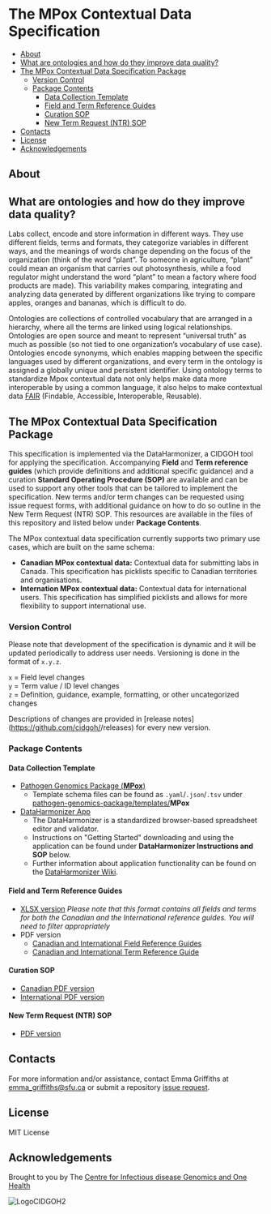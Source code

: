 # The MPox Contextual Data Specification

  - [About](#about)
  - [What are ontologies and how do they improve data quality?](#what-are-ontologies-and-how-do-they-improve-data-quality)
  - [The MPox Contextual Data Specification Package](#the-mpox-contextual-data-specification-package)
    - [Version Control](#version-control)
    - [Package Contents](#package-contents)
      - [Data Collection Template](#data-collection-template)
      - [Field and Term Reference Guides](#field-and-term-reference-guides)
      - [Curation SOP](#curation-sop)
      - [New Term Request (NTR) SOP](#new-term-request-ntr-sop)
  - [Contacts](#contacts)
  - [License](#license)
  - [Acknowledgements](#acknowledgements)

## About

<Blurb>
<SETUP: you'll need to manual create "term request" and "field request" labels in order for the issue forms to apply them when generated. You'll also want to go through documentation and replace all the <INSERT values with appropriate information.>

## What are ontologies and how do they improve data quality?

Labs collect, encode and store information in different ways. They use different fields, terms and formats, they categorize variables in different ways, and the meanings of words change depending on the focus of the organization (think of the word “plant”. To someone in agriculture, “plant” could mean an organism that carries out photosynthesis, while a food regulator might understand the word “plant” to mean a factory where food products are made). This variability makes comparing, integrating and analyzing data generated by different organizations like trying to compare apples, oranges and bananas, which is difficult to do.

Ontologies are collections of controlled vocabulary that are arranged in a hierarchy, where all the terms are linked using logical relationships. Ontologies are open source and meant to represent “universal truth” as much as possible (so not tied to one organization’s vocabulary of use case). Ontologies encode synonyms, which enables mapping between the specific languages used by different organizations, and every term in the ontology is assigned a globally unique and persistent identifier. Using ontology terms to standardize Mpox contextual data not only helps make data more interoperable by using a common language, it also helps to make contextual data [FAIR](https://www.go-fair.org/fair-principles/) (Findable, Accessible, Interoperable, Reusable).

## The MPox Contextual Data Specification Package

This specification is implemented via the DataHarmonizer, a CIDGOH tool for applying the specification. Accompanying **Field** and **Term reference guides** (which provide definitions and additional specific guidance) and a curation **Standard Operating Procedure (SOP)** are available and can be used to support any other tools that can be tailored to implement the specification. New terms and/or term changes can be requested using issue request forms, with additional guidance on how to do so outline in the New Term Request (NTR) SOP. This resources are available in the files of this repository and listed below under **Package Contents**.

The MPox contextual data specification currently supports two primary use cases, which are built on the same schema:

- **Canadian MPox contextual data:** Contextual data for submitting labs in Canada. This specification has picklists specific to Canadian territories and organisations.
- **Internation MPox contextual data:** Contextual data for international users. This specification has simplified picklists and allows for more flexibility to support international use.

### Version Control

Please note that development of the specification is dynamic and it will be updated periodically to address user needs. Versioning is done in the format of `x.y.z`.

`x` = Field level changes <br>
`y` = Term value / ID level changes <br>
`z` = Definition, guidance, example, formatting, or other uncategorized changes

Descriptions of changes are provided in [release notes](https://github.com/cidgoh/<INSERT REPOSITORY NAME>/releases) for every new version.

### Package Contents

#### Data Collection Template
- [Pathogen Genomics Package (**MPox**)](https://github.com/cidgoh/pathogen-genomics-package/releases)
  - Template schema files can be found as `.yaml`/`.json`/`.tsv` under [pathogen-genomics-package/templates/](https://github.com/cidgoh/pathogen-genomics-package/tree/main/templates)**MPox**
- [DataHarmonizer App](https://github.com/cidgoh/DataHarmonizer)
  - The DataHarmonizer is a standardized browser-based spreadsheet editor and validator.
  - Instructions on "Getting Started" downloading and using the application can be found under **DataHarmonizer Instructions and SOP** below.
  - Further information about application functionality can be found on the [DataHarmonizer Wiki](https://github.com/cidgoh/pathogen-genomics-package/wiki/DataHarmonizer-Getting-Started).

#### Field and Term Reference Guides
- [XLSX version](https://github.com/cidgoh/MPox_Contextual_Data_Specification/blob/main/Reference%20Guide/MPox-All_Master-Reference-Guide_v6.4.4.xlsx) *Please note that this format contains all fields and terms for both the Canadian and the International reference guides. You will need to filter appropriately*
- PDF version
  - [Canadian and International Field Reference Guides](https://github.com/cidgoh/MPox_Contextual_Data_Specification/tree/main/Reference%20Guide)
  - [Canadian and International Term Reference Guide](https://github.com/cidgoh/MPox_Contextual_Data_Specification/tree/main/Reference%20Guide)


#### Curation SOP
- [Canadian PDF version](https://github.com/cidgoh/MPox_Contextual_Data_Specification/blob/main/SOPs/Canadian_Mpox_Contextual-Data-Curation-SOP_v5.4.pdf)
- [International PDF version](https://github.com/cidgoh/MPox_Contextual_Data_Specification/blob/main/SOPs/International_Mpox_Contextual-Data-Curation-SOP_v6.4.pdf)


#### New Term Request (NTR) SOP
- [PDF version](https://github.com/cidgoh/MPox_Contextual_Data_Specification/blob/main/SOPs/Contextual-Data-Specification_Metadata_NTR_SOP_v1.1.pdf)
  

## Contacts
For more information and/or assistance, contact Emma Griffiths at emma_griffiths@sfu.ca or submit a repository [issue request](https://github.com/cidgoh/MPox_Contextual_Data_Specification/issues).

## License

MIT License

## Acknowledgements

Brought to you by The [Centre for Infectious disease Genomics and One Health](https://cidgoh.ca/)<and INSERT COLLABORATOR NAMES>

![LogoCIDGOH2](https://github.com/cidgoh/specification-repo-template/assets/48695054/87fa713d-8fd7-453d-8542-fc413069e842)
